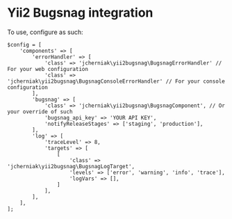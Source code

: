 # Yii2 Bugsnag integration
To use, configure as such:

    $config = [
        'components' => [
            'errorHandler' => [
                'class' => 'jcherniak\yii2bugsnag\BugsnagErrorHandler' // For your web configuration
                'class' => 'jcherniak\yii2bugsnag\BugsnagConsoleErrorHandler' // For your console configuration
            ],
            'bugsnag' => [
                'class' => 'jcherniak\yii2bugsnag\BugsnagComponent', // Or your override of such
                'bugsnag_api_key' => 'YOUR API KEY',
                'notifyReleaseStages' => ['staging', 'production'],
            ],
            'log' => [
                'traceLevel' => 8,
                'targets' => [
                    [
                        'class' => 'jcherniak\yii2bugsnag\BugsnagLogTarget',
                        'levels' => ['error', 'warning', 'info', 'trace'],
                        'logVars' => [],
                    ]
                ],
            ],
        ],
    ];


